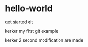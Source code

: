 # hello-world
get started git


kerker
my first git example


kerker 2
second modification are made
